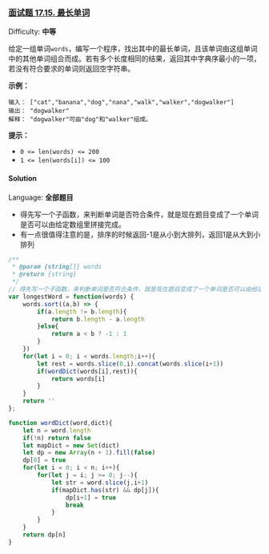 ### [面试题 17.15\. 最长单词](https://leetcode-cn.com/problems/longest-word-lcci/)

Difficulty: **中等**


给定一组单词`words`，编写一个程序，找出其中的最长单词，且该单词由这组单词中的其他单词组合而成。若有多个长度相同的结果，返回其中字典序最小的一项，若没有符合要求的单词则返回空字符串。

**示例：**

```
输入： ["cat","banana","dog","nana","walk","walker","dogwalker"]
输出： "dogwalker"
解释： "dogwalker"可由"dog"和"walker"组成。
```

**提示：**

*   `0 <= len(words) <= 200`
*   `1 <= len(words[i]) <= 100`


#### Solution

Language: **全部题目**

* 得先写一个子函数，来判断单词是否符合条件，就是现在题目变成了一个单词是否可以由给定数组里拼接完成。
* 有一点很值得注意的是，排序的时候返回-1是从小到大排列，返回1是从大到小排列

```js
​/**
 * @param {string[]} words
 * @return {string}
 */
// 得先写一个子函数，来判断单词是否符合条件，就是现在题目变成了一个单词是否可以由给定数组里拼接完成。
var longestWord = function(words) {
    words.sort((a,b) => {
        if(a.length != b.length){
            return b.length - a.length
        }else{
            return a < b ? -1 : 1
        }
    })
    for(let i = 0; i < words.length;i++){
        let rest = words.slice(0,i).concat(words.slice(i+1))
        if(wordDict(words[i],rest)){
            return words[i]
        }
    }
    return ''
};

function wordDict(word,dict){
    let n = word.length
    if(!n) return false
    let mapDict = new Set(dict)
    let dp = new Array(n + 1).fill(false)
    dp[0] = true
    for(let i = 0; i < n; i++){
        for(let j = i; j >= 0; j--){
            let str = word.slice(j,i+1)
            if(mapDict.has(str) && dp[j]){
                dp[i+1] = true
                break
            }
        }
    }
    return dp[n]
}
```
